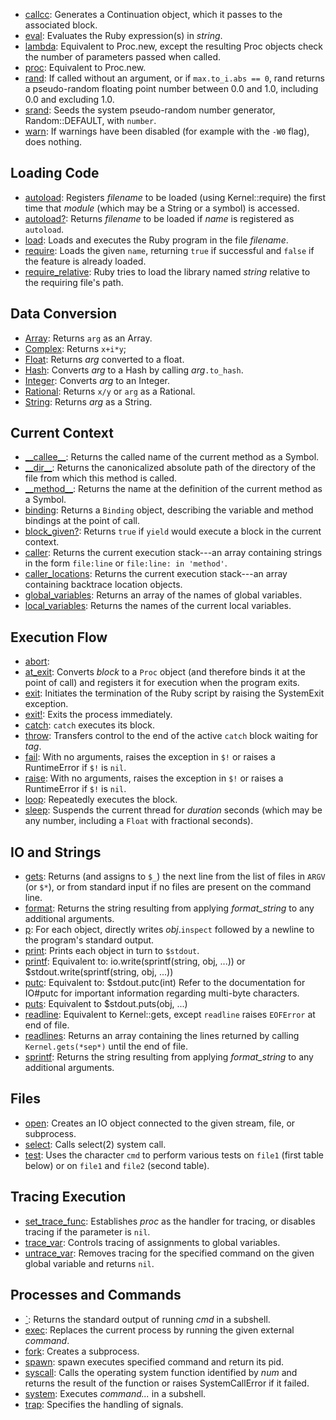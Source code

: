 * [callcc](ref:Kernel#callcc): Generates a Continuation object, which it passes to the associated block.
* [eval](ref:Kernel#eval): Evaluates the Ruby expression(s) in *string*.
* [lambda](ref:Kernel#lambda): Equivalent to Proc.new, except the resulting Proc objects check the number of parameters passed when called.
* [proc](ref:Kernel#proc): Equivalent to Proc.new.
* [rand](ref:Kernel#rand): If called without an argument, or if `max.to_i.abs == 0`, rand returns a pseudo-random floating point number between 0.0 and 1.0, including 0.0 and excluding 1.0.
* [srand](ref:Kernel#srand): Seeds the system pseudo-random number generator, Random::DEFAULT, with `number`.
* [warn](ref:Kernel#warn): If warnings have been disabled (for example with the `-W0` flag), does nothing.

## Loading Code

* [autoload](ref:Kernel#autoload): Registers *filename* to be loaded (using Kernel::require) the first time that *module* (which may be a String or a symbol) is accessed.
* [autoload?](ref:Kernel#autoload?): Returns *filename* to be loaded if *name* is registered as `autoload`.
* [load](ref:Kernel#load): Loads and executes the Ruby program in the file *filename*.
* [require](ref:Kernel#require): Loads the given `name`, returning `true` if successful and `false` if the feature is already loaded.
* [require_relative](ref:Kernel#require_relative): Ruby tries to load the library named *string* relative to the requiring file's path.

## Data Conversion

* [Array](ref:Kernel#Array): Returns `arg` as an Array.
* [Complex](ref:Kernel#Complex): Returns `x+i*y`;
* [Float](ref:Kernel#Float): Returns *arg* converted to a float.
* [Hash](ref:Kernel#Hash): Converts *arg* to a Hash by calling *arg*`.to_hash`.
* [Integer](ref:Kernel#Integer): Converts *arg* to an Integer.
* [Rational](ref:Kernel#Rational): Returns `x/y` or `arg` as a Rational.
* [String](ref:Kernel#String): Returns *arg* as a String.

## Current Context

* [\_\_callee\_\_](ref:Kernel#__callee__): Returns the called name of the current method as a Symbol.
* [\_\_dir\_\_](ref:Kernel#__dir__): Returns the canonicalized absolute path of the directory of the file from which this method is called.
* [\_\_method\_\_](ref:Kernel#__method__): Returns the name at the definition of the current method as a Symbol.
* [binding](ref:Kernel#binding): Returns a `Binding` object, describing the variable and method bindings at the point of call.
* [block_given?](ref:Kernel#block_given?): Returns `true` if `yield` would execute a block in the current context.
* [caller](ref:Kernel#caller): Returns the current execution stack---an array containing strings in the form `file:line` or `file:line: in 'method'`.
* [caller_locations](ref:Kernel#caller_locations): Returns the current execution stack---an array containing backtrace location objects.
* [global_variables](ref:Kernel#global_variables): Returns an array of the names of global variables.
* [local_variables](ref:Kernel#local_variables): Returns the names of the current local variables.

## Execution Flow

* [abort](ref:Kernel#abort): 
* [at_exit](ref:Kernel#at_exit): Converts *block* to a `Proc` object (and therefore binds it at the point of call) and registers it for execution when the program exits.
* [exit](ref:Kernel#exit): Initiates the termination of the Ruby script by raising the SystemExit exception.
* [exit!](ref:Kernel#exit!): Exits the process immediately.
* [catch](ref:Kernel#catch): `catch` executes its block.
* [throw](ref:Kernel#throw): Transfers control to the end of the active `catch` block waiting for *tag*.
* [fail](ref:Kernel#fail): With no arguments, raises the exception in `$!` or raises a RuntimeError if `$!` is `nil`.
* [raise](ref:Kernel#raise): With no arguments, raises the exception in `$!` or raises a RuntimeError if `$!` is `nil`.
* [loop](ref:Kernel#loop): Repeatedly executes the block.
* [sleep](ref:Kernel#sleep): Suspends the current thread for *duration* seconds (which may be any number, including a `Float` with fractional seconds).

## IO and Strings

* [gets](ref:Kernel#gets): Returns (and assigns to `$_`) the next line from the list of files in `ARGV` (or `$*`), or from standard input if no files are present on the command line.
* [format](ref:Kernel#format): Returns the string resulting from applying *format_string* to any additional arguments.
* [p](ref:Kernel#p): For each object, directly writes *obj*.`inspect` followed by a newline to the program's standard output.
* [print](ref:Kernel#print): Prints each object in turn to `$stdout`.
* [printf](ref:Kernel#printf): Equivalent to:     io.write(sprintf(string, obj, ...))  or     $stdout.write(sprintf(string, obj, ...))
* [putc](ref:Kernel#putc): Equivalent to:      $stdout.putc(int)  Refer to the documentation for IO#putc for important information regarding multi-byte characters.
* [puts](ref:Kernel#puts): Equivalent to      $stdout.puts(obj, ...)
* [readline](ref:Kernel#readline): Equivalent to Kernel::gets, except `readline` raises `EOFError` at end of file.
* [readlines](ref:Kernel#readlines): Returns an array containing the lines returned by calling `Kernel.gets(*sep*)` until the end of file.
* [sprintf](ref:Kernel#sprintf): Returns the string resulting from applying *format_string* to any additional arguments.

## Files

* [open](ref:Kernel#open): Creates an IO object connected to the given stream, file, or subprocess.
* [select](ref:Kernel#select): Calls select(2) system call.
* [test](ref:Kernel#test): Uses the character `cmd` to perform various tests on `file1` (first table below) or on `file1` and `file2` (second table).

## Tracing Execution

* [set_trace_func](ref:Kernel#set_trace_func): Establishes *proc* as the handler for tracing, or disables tracing if the parameter is `nil`.
* [trace_var](ref:Kernel#trace_var): Controls tracing of assignments to global variables.
* [untrace_var](ref:Kernel#untrace_var): Removes tracing for the specified command on the given global variable and returns `nil`.

## Processes and Commands

* [\`](ref:Kernel#`): Returns the standard output of running *cmd* in a subshell.
* [exec](ref:Kernel#exec): Replaces the current process by running the given external *command*.
* [fork](ref:Kernel#fork): Creates a subprocess.
* [spawn](ref:Kernel#spawn): spawn executes specified command and return its pid.
* [syscall](ref:Kernel#syscall): Calls the operating system function identified by *num* and returns the result of the function or raises SystemCallError if it failed.
* [system](ref:Kernel#system): Executes *command...* in a subshell.
* [trap](ref:Kernel#trap): Specifies the handling of signals.
